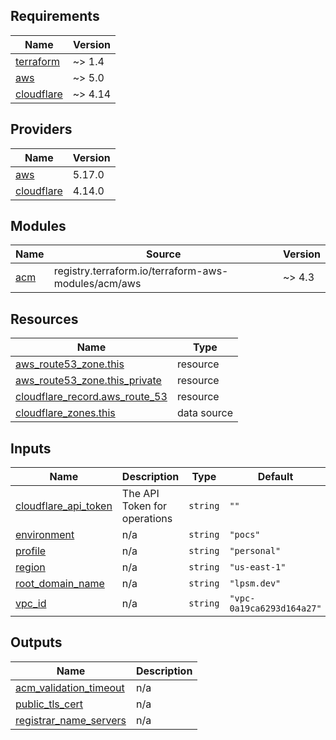 ## Requirements

| Name | Version |
|------|---------|
| <a name="requirement_terraform"></a> [terraform](#requirement\_terraform) | ~> 1.4 |
| <a name="requirement_aws"></a> [aws](#requirement\_aws) | ~> 5.0 |
| <a name="requirement_cloudflare"></a> [cloudflare](#requirement\_cloudflare) | ~> 4.14 |

## Providers

| Name | Version |
|------|---------|
| <a name="provider_aws"></a> [aws](#provider\_aws) | 5.17.0 |
| <a name="provider_cloudflare"></a> [cloudflare](#provider\_cloudflare) | 4.14.0 |

## Modules

| Name | Source | Version |
|------|--------|---------|
| <a name="module_acm"></a> [acm](#module\_acm) | registry.terraform.io/terraform-aws-modules/acm/aws | ~> 4.3 |

## Resources

| Name | Type |
|------|------|
| [aws_route53_zone.this](https://registry.terraform.io/providers/hashicorp/aws/latest/docs/resources/route53_zone) | resource |
| [aws_route53_zone.this_private](https://registry.terraform.io/providers/hashicorp/aws/latest/docs/resources/route53_zone) | resource |
| [cloudflare_record.aws_route_53](https://registry.terraform.io/providers/cloudflare/cloudflare/latest/docs/resources/record) | resource |
| [cloudflare_zones.this](https://registry.terraform.io/providers/cloudflare/cloudflare/latest/docs/data-sources/zones) | data source |

## Inputs

| Name | Description | Type | Default | Required |
|------|-------------|------|---------|:--------:|
| <a name="input_cloudflare_api_token"></a> [cloudflare\_api\_token](#input\_cloudflare\_api\_token) | The API Token for operations | `string` | `""` | no |
| <a name="input_environment"></a> [environment](#input\_environment) | n/a | `string` | `"pocs"` | no |
| <a name="input_profile"></a> [profile](#input\_profile) | n/a | `string` | `"personal"` | no |
| <a name="input_region"></a> [region](#input\_region) | n/a | `string` | `"us-east-1"` | no |
| <a name="input_root_domain_name"></a> [root\_domain\_name](#input\_root\_domain\_name) | n/a | `string` | `"lpsm.dev"` | no |
| <a name="input_vpc_id"></a> [vpc\_id](#input\_vpc\_id) | n/a | `string` | `"vpc-0a19ca6293d164a27"` | no |

## Outputs

| Name | Description |
|------|-------------|
| <a name="output_acm_validation_timeout"></a> [acm\_validation\_timeout](#output\_acm\_validation\_timeout) | n/a |
| <a name="output_public_tls_cert"></a> [public\_tls\_cert](#output\_public\_tls\_cert) | n/a |
| <a name="output_registrar_name_servers"></a> [registrar\_name\_servers](#output\_registrar\_name\_servers) | n/a |
